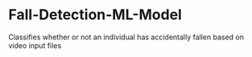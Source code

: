 # Fall-Detection-ML-Model
Classifies whether or not an individual has accidentally fallen based on video input files
